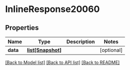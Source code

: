 # InlineResponse20060

## Properties
Name | Type | Description | Notes
------------ | ------------- | ------------- | -------------
**data** | [**list[Snapshot]**](Snapshot.md) |  | [optional] 

[[Back to Model list]](../README.md#documentation-for-models) [[Back to API list]](../README.md#documentation-for-api-endpoints) [[Back to README]](../README.md)

